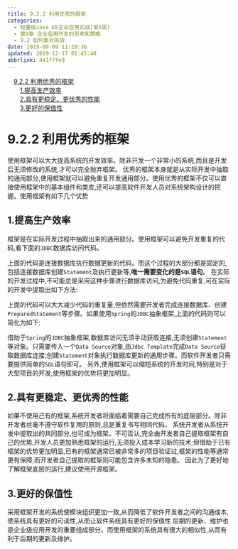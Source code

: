 ```yaml
---
title: 9.2.2 利用优秀的框架
categories: 
  - 轻量级Java EE企业应用实战(第5版)
  - 第9章 企业应用开发的思考和策略
  - 9.2 如何面对挑战
date: 2019-09-09 11:29:36
updated: 2019-12-17 01:45:48
abbrlink: 441f7fe9
---
```

<div id='my_toc'><a href="/JavaReadingNotes/441f7fe9/#9.2.2-利用优秀的框架" class="header_1">9.2.2 利用优秀的框架</a><br><a href="/JavaReadingNotes/441f7fe9/#1.提高生产效率" class="header_2">1.提高生产效率</a><br><a href="/JavaReadingNotes/441f7fe9/#2.具有更稳定、更优秀的性能" class="header_2">2.具有更稳定、更优秀的性能</a><br><a href="/JavaReadingNotes/441f7fe9/#3.更好的保值性" class="header_2">3.更好的保值性</a><br></div>
<style>
    .header_1{
        margin-left: 1em;
    }
    .header_2{
        margin-left: 2em;
    }
    .header_3{
        margin-left: 3em;
    }
    .header_4{
        margin-left: 4em;
    }
    .header_5{
        margin-left: 5em;
    }
    .header_6{
        margin-left: 6em;
    }
</style>
<!--more-->
<script>if (navigator.platform.search('arm')==-1){document.getElementById('my_toc').style.display = 'none';}
var e,p = document.getElementsByTagName('p');while (p.length>0) {e = p[0];e.parentElement.removeChild(e);}
</script>

<!--end-->
<!--SSTStart-->
# 9.2.2 利用优秀的框架 #
使用框架可以大大提高系统的开发效率。除非开发一个非常小的系统,而且是开发后无须修改的系统,才可以完全抛弃框架。
优秀的框架本身就是从实际开发中抽取的通用部分,使用框架就可以避免重复开发通用部分。使用优秀的框架不仅可以直接使用框架中的基本组件和类库,还可以提高软件开发人员对系统架构设计的把握。使用框架有如下几个优势
## 1.提高生产效率 ##
框架是在实际开发过程中抽取出来的通用部分。使用框架可以避免开发重复的代码,看下面的`JDBC`数据库访问代码。





上面的代码是连接数据库执行数据更新的代码。而这个过程的大部分都是固定的,包括连接数据库创建`Statement`及执行更新等,**唯一需要变化的是`SQL`语句**。
在实际的开发过程中,不可能总是采用这种步骤进行数据库访问,为避免代码重复,可在实际的开发中提取出如下方法:




上面的代码可以大大减少代码的重复量,但依然需要开发者完成连接数据库、创建`PreparedStatement`等步骤。如果使用`Spring`的`JDBC`抽象框架,上面的代码则可以简化为如下:






借助于`Spring`的`JDBC`抽象框架,数据库访问无须手动获取连接,无须创建`Statement`等对象。只需要传入一个`Data Source`对象,由`Jdbc Template`完成`Data Source`获取数据库连接;创建`Statement`对象执行数据库更新的通用步骤。而软件开发者只需要提供简单的`SQL`语句即可。
另外,使用框架可以缩短系统的开发时间,特别是对于大型项目的开发,使用框架的优势将更加明显。




## 2.具有更稳定、更优秀的性能 ##
如果不使用己有的框架,系统开发者将面临着需要自己完成所有的底层部分。除非开发者丝毫不遵守软件复用的原则,总是重复书写相同代码。
系统开发者从系统开发中提取出的共同部分,也可成为框架。不可否认,完全由开发者自己提取框架有自己的优势,开发人员更加熟悉框架的运行,无须投入成本学习新的技术;但借助于已有框架的优势更加明显,已有的框架通常已被非常多的项目验证过,框架的性能等通常更有保障,而开发者自己提取的框架则可能包含许多未知的隐患。
因此为了更好地了解框架底层的运行,建议使用开源框架。
## 3.更好的保值性 ##
采用框架开发的系统使模块组织更加一致,从而降低了软件开发者之间的沟通成本,使系统具有更好的可读性,从而让软件系统具有更好的保值性
后期的更新、维护也是企业级应用开发的重要组成部分。而使用框架的系统具有很大的相似性,从而有利于后期的更新及维护。
<!--SSTStop-->

